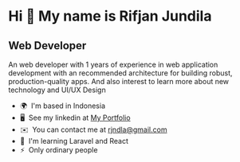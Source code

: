 Hi 👋 My name is Rifjan Jundila
===============================

Web Developer 
--------------------------------

An web developer with 1 years of experience in web application development with an recommended architecture for building robust, production-quality apps. And also interest to learn more about new technology and UI/UX Design

* 🌍  I'm based in Indonesia
* 🖥️  See my linkedin at [My Portfolio](https://www.linkedin.com/in/rifjan-jundila/)
* ✉️  You can contact me at [rjndla@gmail.com](mailto:rjndla@gmail.com)
* 🧠  I'm learning Laravel and React
* ⚡  Only ordinary people

